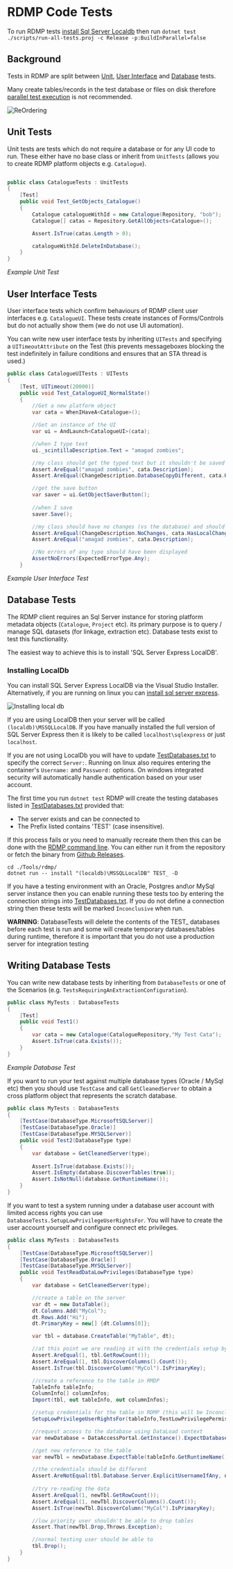# RDMP Code Tests

To run RDMP tests [install Sql Server Localdb](#installing-localdb) then run `dotnet test ./scripts/run-all-tests.proj -c Release -p:BuildInParallel=false`

## Background
Tests in RDMP are split between [Unit](#unit-tests), [User Interface](#user-interface-tests) and [Database](#database-tests) tests.

Many create tables/records in the test database or files on disk therefore [parallel test execution](https://github.com/nunit/docs/wiki/Parallelizable-Attribute) is not recommended.

![ReOrdering](Images/Tests/TestCategories.png) 

## Unit Tests

Unit tests are tests which do not require a database or for any UI code to run.  These either have no base class or inherit from `UnitTests` (allows you to create RDMP platform objects e.g. `Catalogue`).

```csharp

public class CatalogueTests : UnitTests
{
    [Test]
    public void Test_GetObjects_Catalogue()
    {
        Catalogue catalogueWithId = new Catalogue(Repository, "bob");
        Catalogue[] catas = Repository.GetAllObjects<Catalogue>();

        Assert.IsTrue(catas.Length > 0);

        catalogueWithId.DeleteInDatabase();
    }
}

```
_Example Unit Test_

## User Interface Tests

User interface tests which confirm behaviours of RDMP client user interfaces e.g. `CatalogueUI`.  These tests create instances of Forms/Controls but do not actually show them (we do not use UI automation).

You can write new user interface tests by inheriting `UITests` and specifying a `UITimeoutAttribute` on the Test (this prevents messageboxes blocking the test indefinitely in failure conditions and ensures that an STA thread is used.)

```csharp
public class CatalogueUITests : UITests
{
    [Test, UITimeout(20000)]
    public void Test_CatalogueUI_NormalState()
    {
        //Get a new platform object
        var cata = WhenIHaveA<Catalogue>();

        //Get an instance of the UI
        var ui = AndLaunch<CatalogueUI>(cata);

        //when I type text
        ui._scintillaDescription.Text = "amagad zombies";

        //my class should get the typed text but it shouldn't be saved into the database yet
        Assert.AreEqual("amagad zombies", cata.Description);
        Assert.AreEqual(ChangeDescription.DatabaseCopyDifferent, cata.HasLocalChanges().Evaluation);

        //get the save button
        var saver = ui.GetObjectSaverButton();
                    
        //when I save
        saver.Save();

        //my class should have no changes (vs the database) and should have the proper description
        Assert.AreEqual(ChangeDescription.NoChanges, cata.HasLocalChanges().Evaluation);
        Assert.AreEqual("amagad zombies", cata.Description);

        //No errors of any type should have been displayed
        AssertNoErrors(ExpectedErrorType.Any);
    }
```
_Example User Interface Test_

## Database Tests

The RDMP client requires an Sql Server instance for storing platform metadata objects (`Catalogue`, `Project` etc).  its primary purpose is to query / manage SQL datasets (for linkage, extraction etc).  Database tests exist to test this functionality.

The easiest way to achieve this is to install 'SQL Server Express LocalDB'.

### Installing LocalDb

You can install SQL Server Express LocalDB via the Visual Studio Installer.  Alternatively, if you are running on linux you can [install sql server express](https://learn.microsoft.com/en-us/sql/linux/quickstart-install-connect-docker?view=sql-server-ver16&pivots=cs1-bash).
 
![Installing local db](./Images/Tests/InstallingLocalDb.png)

If you are using LocalDB then your server will be called `(localdb)\MSSQLLocalDB`.  If you have manually installed the full version of SQL Server Express then it is likely to be called `localhost\sqlexpress` or just `localhost`.

If you are not using LocalDb you will have to update [TestDatabases.txt] to specify the correct `Server:`.  Running on linux also requires entering the container's `Username:` and `Password:` options.  On windows integrated security will automatically handle authentication based on your user account.

The first time you run `dotnet test` RDMP will create the testing databases listed in [TestDatabases.txt](../../Tests.Common/TestDatabases.txt) provided that:

- The server exists and can be connected to
- The Prefix listed contains 'TEST' (case insensitive).

If this process fails or you need to manually recreate them then this can be done with the [RDMP command line](./RdmpCommandLine.md).  You can either run it from the repository or fetch the binary from [Github Releases](https://github.com/HicServices/RDMP/releases).

```
cd ./Tools/rdmp/
dotnet run -- install "(localdb)\MSSQLLocalDB" TEST_ -D
```

If you have a testing environment with an Oracle, Postgres and\or MySql server instance then you can enable running these tests too by entering the connection strings into [TestDatabases.txt].  If you do not define a connection string then these tests will be marked `Inconclusive` when run.

__WARNING__: DatabaseTests will delete the contents of the TEST_ databases before each test is run and some will create temporary databases/tables during runtime, therefore it is important that you do not use a production server for integration testing

## Writing Database Tests
You can write new database tests by inheriting from `DatabaseTests` or one of the Scenarios (e.g. `TestsRequiringAnExtractionConfiguration`).

```csharp
public class MyTests : DatabaseTests
{
	[Test]
	public void Test1()
	{
		var cata = new Catalogue(CatalogueRepository,"My Test Cata");
		Assert.IsTrue(cata.Exists());
	}
}
```
_Example Database Test_

If you want to run your test against multiple database types (Oracle / MySql etc) then you should use `TestCase` and call `GetCleanedServer` to obtain a cross platform object that represents the scratch database.

```csharp
public class MyTests : DatabaseTests
{
	[TestCase(DatabaseType.MicrosoftSQLServer)]
	[TestCase(DatabaseType.Oracle)]
	[TestCase(DatabaseType.MYSQLServer)]
	public void Test2(DatabaseType type)
	{
		var database = GetCleanedServer(type);
		
		Assert.IsTrue(database.Exists());
		Assert.IsEmpty(database.DiscoverTables(true));
		Assert.IsNotNull(database.GetRuntimeName());
	}
}
```

If you want to test a system running under a database user account with limited access rights you can use `DatabaseTests.SetupLowPrivilegeUserRightsFor`.  You will have to create the user account yourself and configure connect etc privileges.


```csharp
public class MyTests : DatabaseTests
{
	[TestCase(DatabaseType.MicrosoftSQLServer)]
	[TestCase(DatabaseType.Oracle)]
	[TestCase(DatabaseType.MYSQLServer)]
	public void TestReadDataLowPrivileges(DatabaseType type)
	{
		var database = GetCleanedServer(type);

		//create a table on the server
		var dt = new DataTable();
		dt.Columns.Add("MyCol");
		dt.Rows.Add("Hi");
		dt.PrimaryKey = new[] {dt.Columns[0]};

		var tbl = database.CreateTable("MyTable", dt);

		//at this point we are reading it with the credentials setup by GetCleanedServer
		Assert.AreEqual(1, tbl.GetRowCount());
		Assert.AreEqual(1, tbl.DiscoverColumns().Count());
		Assert.IsTrue(tbl.DiscoverColumn("MyCol").IsPrimaryKey);

		//create a reference to the table in RMDP
		TableInfo tableInfo;
		ColumnInfo[] columnInfos;
		Import(tbl, out tableInfo, out columnInfos);

		//setup credentials for the table in RDMP (this will be Inconclusive if you have not enabled it in TestDatabases.txt
		SetupLowPrivilegeUserRightsFor(tableInfo,TestLowPrivilegePermissions.Reader);

		//request access to the database using DataLoad context
		var newDatabase = DataAccessPortal.GetInstance().ExpectDatabase(tableInfo, DataAccessContext.DataLoad);

		//get new reference to the table
		var newTbl = newDatabase.ExpectTable(tableInfo.GetRuntimeName());

		//the credentials should be different
		Assert.AreNotEqual(tbl.Database.Server.ExplicitUsernameIfAny, newTbl.Database.Server.ExplicitUsernameIfAny);
		
		//try re-reading the data 
		Assert.AreEqual(1, newTbl.GetRowCount());
		Assert.AreEqual(1, newTbl.DiscoverColumns().Count());
		Assert.IsTrue(newTbl.DiscoverColumn("MyCol").IsPrimaryKey);

		//low priority user shouldn't be able to drop tables
		Assert.That(newTbl.Drop,Throws.Exception);

		//normal testing user should be able to
		tbl.Drop();
	}
}
```

[Catalogue]: ./Glossary.md#Catalogue

[Project]: ./Glossary.md#Project
[TestDatabases.txt]: ../../Tests.Common/TestDatabases.txt
